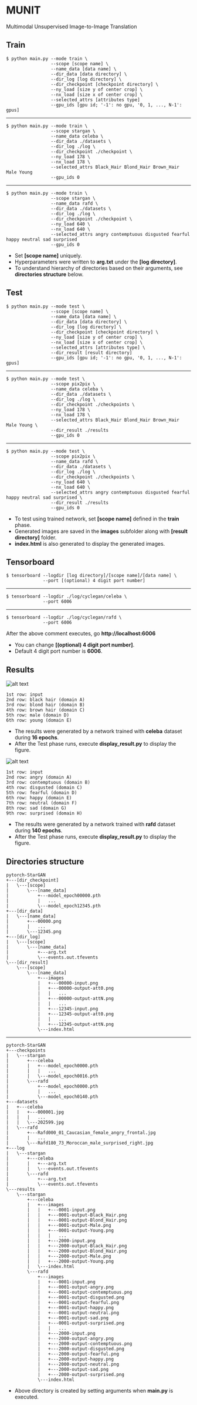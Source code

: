 # MUNIT                                               
Multimodal Unsupervised Image-to-Image Translation
        
## Train
    $ python main.py --mode train \
                     --scope [scope name] \
                     --name_data [data name] \
                     --dir_data [data directory] \
                     --dir_log [log directory] \
                     --dir_checkpoint [checkpoint directory] \
                     --ny_load [size y of center crop] \
                     --nx_load [size x of center crop] \
                     --selected_attrs [attributes type]
                     --gpu_ids [gpu id; '-1': no gpu, '0, 1, ..., N-1': gpus]  
---
    $ python main.py --mode train \
                     --scope stargan \
                     --name_data celeba \
                     --dir_data ./datasets \
                     --dir_log ./log \
                     --dir_checkpoint ./checkpoint \
                     --ny_load 178 \
                     --nx_load 178 \
                     --selected_attrs Black_Hair Blond_Hair Brown_Hair Male Young
                     --gpu_ids 0                                  
---
    $ python main.py --mode train \
                     --scope stargan \
                     --name_data rafd \
                     --dir_data ./datasets \
                     --dir_log ./log \
                     --dir_checkpoint ./checkpoint \
                     --ny_load 640 \
                     --nx_load 640 \
                     --selected_attrs angry contemptuous disgusted fearful happy neutral sad surprised
                     --gpu_ids 0

* Set **[scope name]** uniquely.
* Hyperparameters were written to **arg.txt** under the **[log directory]**.
* To understand hierarchy of directories based on their arguments, see **directories structure** below. 


## Test
    $ python main.py --mode test \
                     --scope [scope name] \
                     --name_data [data name] \
                     --dir_data [data directory] \
                     --dir_log [log directory] \
                     --dir_checkpoint [checkpoint directory] \
                     --ny_load [size y of center crop] \
                     --nx_load [size x of center crop] \
                     --selected_attrs [attributes type] \
                     --dir_result [result directory]       
                     --gpu_ids [gpu id; '-1': no gpu, '0, 1, ..., N-1': gpus]              
---
    $ python main.py --mode test \
                     --scope pix2pix \
                     --name_data celeba \
                     --dir_data ./datasets \
                     --dir_log ./log \
                     --dir_checkpoint ./checkpoints \
                     --ny_load 178 \
                     --nx_load 178 \
                     --selected_attrs Black_Hair Blond_Hair Brown_Hair Male Young \
                     --dir_result ./results
                     --gpu_ids 0
---
    $ python main.py --mode test \
                     --scope pix2pix \
                     --name_data rafd \
                     --dir_data ./datasets \
                     --dir_log ./log \
                     --dir_checkpoint ./checkpoints \
                     --ny_load 640 \
                     --nx_load 640 \
                     --selected_attrs angry contemptuous disgusted fearful happy neutral sad surprised \
                     --dir_result ./results
                     --gpu_ids 0
                     
* To test using trained network, set **[scope name]** defined in the **train** phase.
* Generated images are saved in the **images** subfolder along with **[result directory]** folder.
* **index.html** is also generated to display the generated images.  


## Tensorboard
    $ tensorboard --logdir [log directory]/[scope name]/[data name] \
                  --port [(optional) 4 digit port number]
---
    $ tensorboard --logdir ./log/cyclegan/celeba \
                  --port 6006
---
    $ tensorboard --logdir ./log/cyclegan/rafd \
                  --port 6006
                                    
After the above comment executes, go **http://localhost:6006**

* You can change **[(optional) 4 digit port number]**.
* Default 4 digit port number is **6006**.


## Results
![alt text](./img/generated_images_celeba.png "Generated Images by StarGAN")

    1st row: input
    2nd row: black hair (domain A)
    3rd row: blond hair (domain B)
    4th row: brown hair (domain C)
    5th row: male (domain D)
    6th row: young (domain E)

* The results were generated by a network trained with **celeba** dataset during **16 epochs**.
* After the Test phase runs, execute **display_result.py** to display the figure.

![alt text](./img/generated_images_rafd.png "Generated Images by StarGAN")

    1st row: input
    2nd row: angry (domain A)
    3rd row: contemptuous (domain B)
    4th row: disgusted (domain C)
    5th row: fearful (domain D)
    6th row: happy (domain E)
    7th row: neutral (domain F)
    8th row: sad (domain G)
    9th row: surprised (domain H)
    
* The results were generated by a network trained with **rafd** dataset during **140 epochs**.
* After the Test phase runs, execute **display_result.py** to display the figure.


## Directories structure
    pytorch-StarGAN
    +---[dir_checkpoint]
    |   \---[scope]
    |       \---[name_data]
    |           +---model_epoch00000.pth
    |           |   ...
    |           \---model_epoch12345.pth
    +---[dir_data]
    |   \---[name_data]
    |       +---00000.png
    |       |   ...
    |       \---12345.png
    +---[dir_log]
    |   \---[scope]
    |       \---[name_data]
    |           +---arg.txt
    |           \---events.out.tfevents
    \---[dir_result]
        \---[scope]
            \---[name_data]
                +---images
                |   +---00000-input.png
                |   +---00000-output-att0.png
                |   |   ...
                |   +---00000-output-attN.png
                |   |   ...
                |   +---12345-input.png
                |   +---12345-output-att0.png
                |   |   ...
                |   +---12345-output-attN.png
                \---index.html

---

    pytorch-StarGAN
    +---checkpoints
    |   \---stargan
    |       +---celeba
    |       |   +---model_epoch0000.pth
    |       |   |   ...
    |       |   \---model_epoch0016.pth
    |       \---rafd
    |           +---model_epoch0000.pth
    |           |   ...
    |           \---model_epoch0140.pth
    +---datasets
    |   +---celeba
    |   |   +---000001.jpg
    |   |   |   ...
    |   |   \---202599.jpg
    |   \---rafd
    |       +---Rafd000_01_Caucasian_female_angry_frontal.jpg
    |       |   ...
    |       \---Rafd180_73_Moroccan_male_surprised_right.jpg
    +---log
    |   \---stargan
    |       +---celeba
    |       |   +---arg.txt
    |       |   \---events.out.tfevents
    |       \---rafd
    |           +---arg.txt
    |           \---events.out.tfevents
    \---results
        \---stargan
            +---celeba
            |   +---images
            |   |   +---0001-input.png
            |   |   +---0001-output-Black_Hair.png
            |   |   +---0001-output-Blond_Hair.png
            |   |   +---0001-output-Male.png
            |   |   +---0001-output-Young.png
            |   |   |   ...
            |   |   +---2000-input.png
            |   |   +---2000-output-Black_Hair.png
            |   |   +---2000-output-Blond_Hair.png
            |   |   +---2000-output-Male.png
            |   |   +---2000-output-Young.png
            |   \---index.html
            \---rafd
                +---images
                |   +---0001-input.png
                |   +---0001-output-angry.png
                |   +---0001-output-contemptuous.png
                |   +---0001-output-disgusted.png
                |   +---0001-output-fearful.png
                |   +---0001-output-happy.png
                |   +---0001-output-neutral.png
                |   +---0001-output-sad.png
                |   +---0001-output-surprised.png
                |   |   ...
                |   +---2000-input.png
                |   +---2000-output-angry.png
                |   +---2000-output-contemptuous.png
                |   +---2000-output-disgusted.png
                |   +---2000-output-fearful.png
                |   +---2000-output-happy.png
                |   +---2000-output-neutral.png
                |   +---2000-output-sad.png
                |   +---2000-output-surprised.png
                \---index.html 
                
* Above directory is created by setting arguments when **main.py** is executed.               
